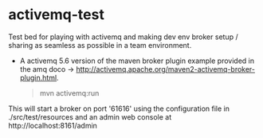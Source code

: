 activemq-test
=============

Test bed for playing with activemq and making dev env broker setup / sharing as seamless as possible in a team environment. 



* A activemq 5.6 version of the maven broker plugin example provided in the amq doco -> http://activemq.apache.org/maven2-activemq-broker-plugin.html.

    > mvn activemq:run
    
This will start a broker on port '61616' using the configuration file in ./src/test/resources and an admin web console at http://localhost:8161/admin 
